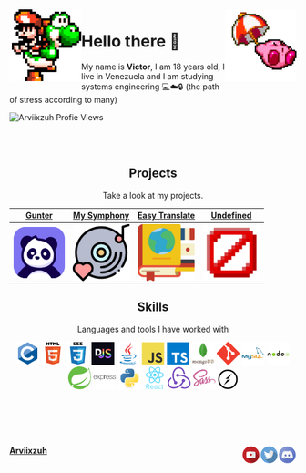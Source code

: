 <img align='left' src='./assets/gifs/Yoshi.gif' width='25%'>  
<img align='right' src='./assets/gifs/Kirby.gif' width='25%'>

# Hello there 👋

My name is **Victor**, I am 18 years old, I live in Venezuela and
I am studying systems engineering 💻☁️🔒 (the path of stress according to many)

<p align="left"> 
  <img src="https://komarev.com/ghpvc/?username=Arviixzuh&color=bfad26" alt="Arviixzuh Profie Views" />
</p>
<br><br>
<h2 align="center">Projects</h2>
<p align="center">Take a look at my projects.</p>

<div align="center">
  
| <a href="https://discord.com/oauth2/authorize?client_id=908862622672236635&scope=bot&permissions=8" target="_blank">**Gunter**</a> | <a href="https://arviixzuh.github.io/My-Symphony/" target="_blank">**My Symphony**</a> | <a href="https://arviixzuh.github.io/Easy-Translate/" target="_blank">**Easy Translate**</a> | <a href="@" target="_blank">**Undefined**</a> | 
| :---: | :---: | :---: | :---: |
<img align='center' src='./assets/projects/Gunter.webp' width="90px"  height='90px'> | <img align='center' width="100px" src='./assets/projects/MySymphony.webp' height='100px'>  | <img align='center' src='./assets/projects/EasyTranslate.webp' width="100px" height='100px'> | <img align='center' src='./assets/projects/Undefined.png' width="100px" height='100px'> |

</div>

<h2 align="center">Skills</h2>
<p align="center">Languages and tools I have worked with</p>
<div align="center">
  <img
    src="./assets/skills/C.webp"
    alt="c"
    width="40"
    height="40"
  />
  <img
    src="./assets/skills/HTML5.webp"
    alt="html5"
    width="40"
    height="40"
  />
  <img
    src="./assets/skills/CSS3.webp"
    alt="css3"
    width="40"
    height="40"
  />
  <img
    src="./assets/skills/Discordjs.png"
    alt="discord.js"
    width="40"
    height="40"
  />
  <img
    src="./assets/skills/java.webp"
    alt="java"
    width="40"
    height="40"
  />
  <img
    src="./assets/skills/Javascript.webp"
    alt="javascript"
    width="40"
    height="40"
  />
  <img
    src="./assets/skills/Typescript.webp"
    alt="typescript"
    width="40"
    height="40"
  />
  <img
    src="./assets/skills/Mongodb.webp"
    alt="mongodb"
    width="40"
    height="40"
  />
  <img
    src="./assets/skills/Git.webp"
    alt="git"
    width="40"
    height="40"
  />
  <img
    src="./assets/skills/MySQL.webp"
    alt="mysql"
    width="40"
    height="40"
  />
  <img
    src="./assets/skills/Nodejs.webp"
    alt="nodejs"
    width="40"
    height="40"
  />
  <img
    src="./assets/skills/Spring.webp"
    alt="spring"
    width="40"
    height="40"
  />
  <img
   src="./assets/skills/Expressjs.webp"
   alt="express"
   width="40"
   height="40"
  />
  <img
    src="./assets/skills/Python.webp"
    alt="python"
    width="40"
    height="40"
  />
  <img
    src="./assets/skills/React.webp"
    alt="react"
    width="40"
    height="40"
  />
  <img
    src="./assets/skills/Redux.webp"
    alt="redux"
    width="40"
    height="40"
  />
  <img
    src="./assets/skills/Sass.webp"
    alt="sass"
    width="40"
    height="40"
  />
  <img
   src="./assets/skills/Socketio.webp"
   alt="socket.io"
   width="35"
   height="35"
  />
</div>

<br><br><br><br>

[discord]: https://discord.gg/U8APdjGQNq
[twitter]: https://twitter.com/Arviixzuh_
[youtube]: https://www.youtube.com/channel/UCSAafU0GMeeVK_wcmyrWAMg
[instagram]: https://www.instagram.com/arviixzuh/

[<img align="right" alt="Discord" width="32px" src="./assets/social/Discord.webp" />][discord]
[<img align="right" alt="Twitter" width="32px" src="./assets/social/Twitter.webp" />][twitter]
[<img align="right" alt="Youtube" width="32px" src="./assets/social/Youtube.webp" />][youtube]

**[Arviixzuh](https://github.com/Arviixzuh)**
